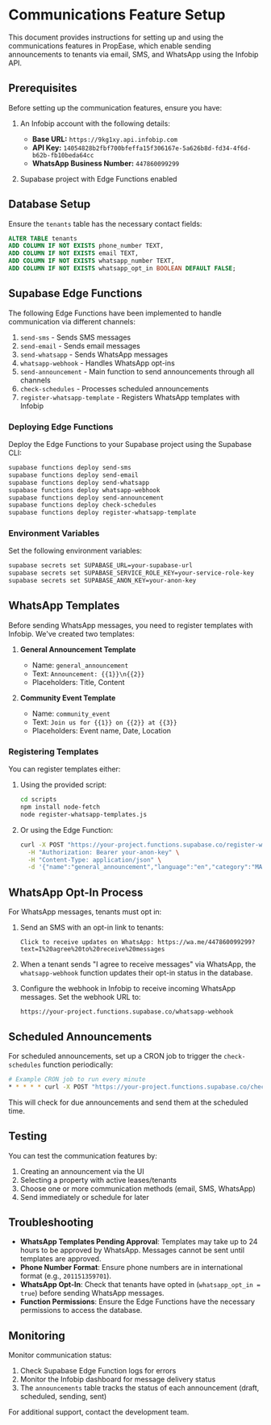 # Communications Feature Setup

This document provides instructions for setting up and using the communications features in PropEase, which enable sending announcements to tenants via email, SMS, and WhatsApp using the Infobip API.

## Prerequisites

Before setting up the communication features, ensure you have:

1. An Infobip account with the following details:
   - **Base URL:** `https://9kg1xy.api.infobip.com`
   - **API Key:** `14054828b2fbf700bfeffa15f306167e-5a626b8d-fd34-4f6d-b62b-fb10beda64cc`
   - **WhatsApp Business Number:** `447860099299`

2. Supabase project with Edge Functions enabled

## Database Setup

Ensure the `tenants` table has the necessary contact fields:

```sql
ALTER TABLE tenants
ADD COLUMN IF NOT EXISTS phone_number TEXT,
ADD COLUMN IF NOT EXISTS email TEXT,
ADD COLUMN IF NOT EXISTS whatsapp_number TEXT,
ADD COLUMN IF NOT EXISTS whatsapp_opt_in BOOLEAN DEFAULT FALSE;
```

## Supabase Edge Functions

The following Edge Functions have been implemented to handle communication via different channels:

1. `send-sms` - Sends SMS messages
2. `send-email` - Sends email messages
3. `send-whatsapp` - Sends WhatsApp messages
4. `whatsapp-webhook` - Handles WhatsApp opt-ins
5. `send-announcement` - Main function to send announcements through all channels
6. `check-schedules` - Processes scheduled announcements
7. `register-whatsapp-template` - Registers WhatsApp templates with Infobip

### Deploying Edge Functions

Deploy the Edge Functions to your Supabase project using the Supabase CLI:

```bash
supabase functions deploy send-sms
supabase functions deploy send-email
supabase functions deploy send-whatsapp
supabase functions deploy whatsapp-webhook
supabase functions deploy send-announcement
supabase functions deploy check-schedules
supabase functions deploy register-whatsapp-template
```

### Environment Variables

Set the following environment variables:

```bash
supabase secrets set SUPABASE_URL=your-supabase-url
supabase secrets set SUPABASE_SERVICE_ROLE_KEY=your-service-role-key
supabase secrets set SUPABASE_ANON_KEY=your-anon-key
```

## WhatsApp Templates

Before sending WhatsApp messages, you need to register templates with Infobip. We've created two templates:

1. **General Announcement Template**
   - Name: `general_announcement`
   - Text: `Announcement: {{1}}\n{{2}}`
   - Placeholders: Title, Content

2. **Community Event Template**
   - Name: `community_event`
   - Text: `Join us for {{1}} on {{2}} at {{3}}`
   - Placeholders: Event name, Date, Location

### Registering Templates

You can register templates either:

1. Using the provided script:
   ```bash
   cd scripts
   npm install node-fetch
   node register-whatsapp-templates.js
   ```

2. Or using the Edge Function:
   ```bash
   curl -X POST "https://your-project.functions.supabase.co/register-whatsapp-template" \
     -H "Authorization: Bearer your-anon-key" \
     -H "Content-Type: application/json" \
     -d '{"name":"general_announcement","language":"en","category":"MARKETING","text":"Announcement: {{1}}\n{{2}}"}'
   ```

## WhatsApp Opt-In Process

For WhatsApp messages, tenants must opt in:

1. Send an SMS with an opt-in link to tenants:
   ```
   Click to receive updates on WhatsApp: https://wa.me/447860099299?text=I%20agree%20to%20receive%20messages
   ```

2. When a tenant sends "I agree to receive messages" via WhatsApp, the `whatsapp-webhook` function updates their opt-in status in the database.

3. Configure the webhook in Infobip to receive incoming WhatsApp messages. Set the webhook URL to:
   ```
   https://your-project.functions.supabase.co/whatsapp-webhook
   ```

## Scheduled Announcements

For scheduled announcements, set up a CRON job to trigger the `check-schedules` function periodically:

```bash
# Example CRON job to run every minute
* * * * * curl -X POST "https://your-project.functions.supabase.co/check-schedules" -H "Authorization: Bearer your-anon-key"
```

This will check for due announcements and send them at the scheduled time.

## Testing

You can test the communication features by:

1. Creating an announcement via the UI
2. Selecting a property with active leases/tenants
3. Choose one or more communication methods (email, SMS, WhatsApp)
4. Send immediately or schedule for later

## Troubleshooting

- **WhatsApp Templates Pending Approval**: Templates may take up to 24 hours to be approved by WhatsApp. Messages cannot be sent until templates are approved.
- **Phone Number Format**: Ensure phone numbers are in international format (e.g., `201151359701`).
- **WhatsApp Opt-In**: Check that tenants have opted in (`whatsapp_opt_in = true`) before sending WhatsApp messages.
- **Function Permissions**: Ensure the Edge Functions have the necessary permissions to access the database.

## Monitoring

Monitor communication status:

1. Check Supabase Edge Function logs for errors
2. Monitor the Infobip dashboard for message delivery status
3. The `announcements` table tracks the status of each announcement (draft, scheduled, sending, sent)

For additional support, contact the development team. 